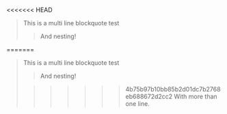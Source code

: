 <<<<<<< HEAD

  > This is a multi line blockquote test
  >
  > > And nesting!
  >
=======

  > This is a multi line blockquote test
  >
  > > And nesting!
  >
>>>>>>> 4b75b97b10bb85b2d01dc7b2768eb688672d2cc2
  > With more than one line.